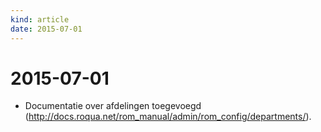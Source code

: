 ```yaml
---
kind: article
date: 2015-07-01
---
```


# 2015-07-01

* Documentatie over afdelingen toegevoegd (http://docs.roqua.net/rom_manual/admin/rom_config/departments/).

